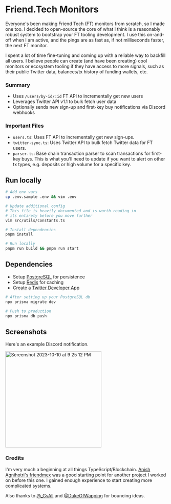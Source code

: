 # Friend.Tech Monitors

Everyone's been making Friend Tech (FT) monitors from scratch, so I made one too. I decided to open-source the core of what I think is a reasonably robust system to bootstrap your FT tooling development. I use this on-and-off when I am active, and the pings are as fast as, if not milliseconds faster, the next FT monitor.

I spent a lot of time fine-tuning and coming up with a reliable way to backfill all users. I believe people can create (and have been creating) cool monitors or ecosystem tooling if they have access to more signals, such as their public Twitter data, balances/tx history of funding wallets, etc.

### Summary

- Uses `/users/by-id/:id` FT API to incrementally get new users
- Leverages Twitter API v1.1 to bulk fetch user data
- Optionally sends new sign-up and first-key buy notifications via Discord webhooks

### Important Files

- `users.ts`: Uses FT API to incrementally get new sign-ups.
- `twitter-sync.ts`: Uses Twitter API to bulk fetch Twitter data for FT users.
- `parser.ts`: Base chain transaction parser to scan transactions for first-key buys. This is what you'll need to update if you want to alert on other tx types, e.g. deposits or high volume for a specific key.

## Run locally

```bash
# Add env vars
cp .env.sample .env && vim .env

# Update additional config
# This file is heavily documented and is worth reading in
# its entirety before you move further
vim src/utils/constants.ts

# Install dependencies
pnpm install

# Run locally
pnpm run build && pnpm run start
```

## Dependencies

- Setup [PostgreSQL](https://www.postgresql.org/) for persistence
- Setup [Redis](https://redis.io/) for caching
- Create a [Twitter Developer App](https://developer.twitter.com/en)

```bash
# After setting up your PostgreSQL db
npx prisma migrate dev

# Push to production
npx prisma db push
```

## Screenshots
Here's an example Discord notification.

<img width="300" alt="Screenshot 2023-10-10 at 9 25 12 PM" src="https://github.com/bholuhacks/friendtech-monitors/assets/147568088/7de50f08-0a86-461b-abb3-976db4aee29b">


### Credits

I'm very much a beginning at all things TypeScript/Blockchain. [Anish Agnihotri's friendmex](https://github.com/Anish-Agnihotri/friendmex) was a good starting point for another project I worked on before this one. I gained enough experience to start creating more complicated systems.

Also thanks to [@\_GvAll](https://twitter.com/_GvAll) and [@DukeOfWapping](https://twitter.com/DukeOfWapping) for bouncing ideas.
